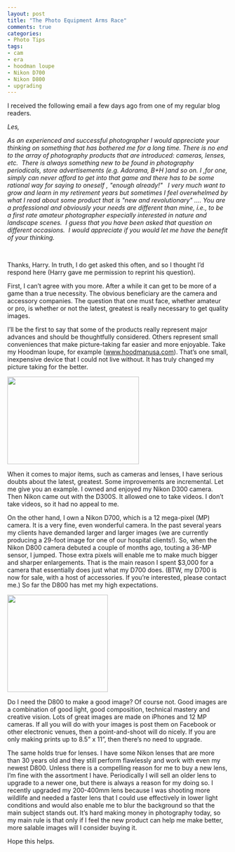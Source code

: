```yaml
---
layout: post
title: "The Photo Equipment Arms Race"
comments: true
categories:
- Photo Tips
tags:
- cam
- era
- hoodman loupe
- Nikon D700
- Nikon D800
- upgrading
---
```

I received the following email a few days ago from one of my regular blog readers.

<em>Les, </em>

<em>As an experienced and successful photographer I would appreciate your thinking on something that has bothered me for a long time. There is no end to the array of photography products that are introduced: cameras, lenses, etc.  There is always something new to be found in photography periodicals, store advertisements (e.g. Adorama, B+H )and so on. I ,for one, simply can never afford to get into that game and there has to be some rational way for saying to oneself , "enough already!"   I very much want to grow and learn in my retirement years but sometimes I feel overwhelmed by what I read about some product that is "new and revolutionary" …. You are a professional and obviously your needs are different than mine, i.e., to be a first rate amateur photographer especially interested in nature and landscape scenes.  I guess that you have been asked that question on different occasions.  I would appreciate if you would let me have the benefit of your thinking. </em>

 

Thanks, Harry. In truth, I do get asked this often, and so I thought I’d respond here (Harry gave me permission to reprint his question).

First, I can’t agree with you more. After a while it can get to be more of a game than a true necessity. The obvious beneficiary are the camera and accessory companies. The question that one must face, whether amateur or pro, is whether or not the latest, greatest is really necessary to get quality images.

I’ll be the first to say that some of the products really represent major advances and should be thoughtfully considered. Others represent small conveniences that make picture-taking far easier and more enjoyable. Take my Hoodman loupe, for example (<a href="http://www.hoodmanusa.com/products.asp?dept=1017">www.hoodmanusa.com</a>). That’s one small, inexpensive device that I could not live without. It has truly changed my picture taking for the better.

<a href="http://blog.lesterpickerphoto.com/wp-content/uploads/2012/06/HLPP3_11full.gif"><img class="alignnone size-medium wp-image-2232" title="HLPP3_11(full)" src="http://blog.lesterpickerphoto.com/wp-content/uploads/2012/06/HLPP3_11full-300x199.gif" alt="" width="300" height="199"></a>

When it comes to major items, such as cameras and lenses, I have serious doubts about the latest, greatest. Some improvements are incremental. Let me give you an example. I owned and enjoyed my Nikon D300 camera. Then Nikon came out with the D300S. It allowed one to take videos. I don’t take videos, so it had no appeal to me.

On the other hand, I own a Nikon D700, which is a 12 mega-pixel (MP) camera. It is a very fine, even wonderful camera. In the past several years my clients have demanded larger and larger images (we are currently producing a 29-foot image for one of our hospital clients!). So, when the Nikon D800 camera debuted a couple of months ago, touting a 36-MP sensor, I jumped. Those extra pixels will enable me to make much bigger and sharper enlargements. That is the main reason I spent $3,000 for a camera that essentially does just what my D700 does. (BTW, my D700 is now for sale, with a host of accessories. If you’re interested, please contact me.) So far the D800 has met my high expectations.

<a href="http://blog.lesterpickerphoto.com/wp-content/uploads/2012/06/images.jpeg"><img class="alignnone size-full wp-image-2233" title="images" src="http://blog.lesterpickerphoto.com/wp-content/uploads/2012/06/images.jpeg" alt="" width="229" height="221"></a>

Do I need the D800 to make a good image? Of course not. Good images are a combination of good light, good composition, technical mastery and creative vision. Lots of great images are made on iPhones and 12 MP cameras. If all you will do with your images is post them on Facebook or other electronic venues, then a point-and-shoot will do nicely. If you are only making prints up to 8.5” x 11”, then there’s no need to upgrade.

The same holds true for lenses. I have some Nikon lenses that are more than 30 years old and they still perform flawlessly and work with even my newest D800. Unless there is a compelling reason for me to buy a new lens, I’m fine with the assortment I have. Periodically I will sell an older lens to upgrade to a newer one, but there is always a reason for my doing so. I recently upgraded my 200-400mm lens because I was shooting more wildlife and needed a faster lens that I could use effectively in lower light conditions and would also enable me to blur the background so that the main subject stands out. It’s hard making money in photography today, so my main rule is that only if I feel the new product can help me make better, more salable images will I consider buying it.

Hope this helps.